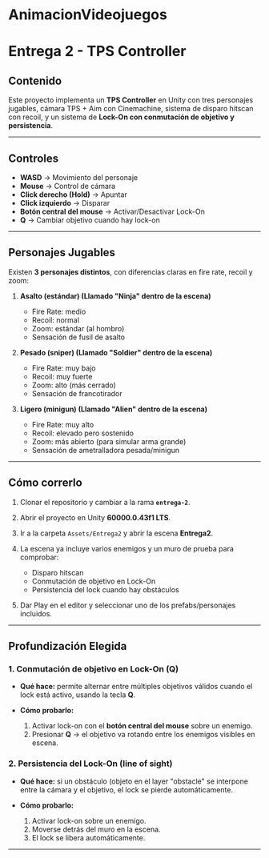 # AnimacionVideojuegos

# Entrega 2 - TPS Controller 

## Contenido

Este proyecto implementa un **TPS Controller** en Unity con tres personajes jugables, cámara TPS + Aim con Cinemachine, sistema de disparo hitscan con recoil, y un sistema de **Lock-On con conmutación de objetivo y persistencia**.

---

## Controles

* **WASD** → Movimiento del personaje
* **Mouse** → Control de cámara 
* **Click derecho (Hold)** → Apuntar 
* **Click izquierdo** → Disparar 
* **Botón central del mouse** → Activar/Desactivar Lock-On
* **Q** → Cambiar objetivo cuando hay lock-on

---

## Personajes Jugables

Existen **3 personajes distintos**, con diferencias claras en fire rate, recoil y zoom:

1. **Asalto (estándar) (Llamado "Ninja" dentro de la escena)**

   * Fire Rate: medio
   * Recoil: normal
   * Zoom: estándar (al hombro)
   * Sensación de fusil de asalto

2. **Pesado (sniper) (Llamado "Soldier" dentro de la escena)**

   * Fire Rate: muy bajo
   * Recoil: muy fuerte
   * Zoom: alto (más cerrado)
   * Sensación de francotirador

3. **Ligero (minigun) (Llamado "Alien" dentro de la escena)**

   * Fire Rate: muy alto
   * Recoil: elevado pero sostenido
   * Zoom: más abierto (para simular arma grande)
   * Sensación de ametralladora pesada/minigun

---

## Cómo correrlo

1. Clonar el repositorio y cambiar a la rama **`entrega-2`**.
2. Abrir el proyecto en Unity **60000.0.43f1 LTS**.
3. Ir a la carpeta `Assets/Entrega2` y abrir la escena **Entrega2**.
4. La escena ya incluye varios enemigos y un muro de prueba para comprobar:

   * Disparo hitscan
   * Conmutación de objetivo en Lock-On
   * Persistencia del lock cuando hay obstáculos
5. Dar Play en el editor y seleccionar uno de los prefabs/personajes incluidos.

---

## Profundización Elegida

### 1. Conmutación de objetivo en Lock-On (Q)

* **Qué hace:** permite alternar entre múltiples objetivos válidos cuando el lock está activo, usando la tecla **Q**.
* **Cómo probarlo:**

  1. Activar lock-on con el **botón central del mouse** sobre un enemigo.
  2. Presionar **Q** → el objetivo va rotando entre los enemigos visibles en escena.


### 2. Persistencia del Lock-On (line of sight)

* **Qué hace:** si un obstáculo (objeto en el layer "obstacle" se interpone entre la cámara y el objetivo, el lock se pierde automáticamente.
* **Cómo probarlo:**

  1. Activar lock-on sobre un enemigo.
  2. Moverse detrás del muro en la escena.
  3. El lock se libera automáticamente.


---



